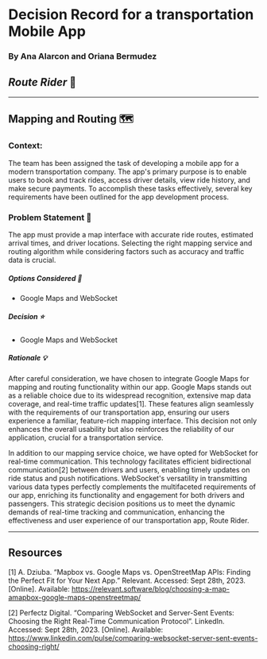 # Decision Record for a transportation Mobile App

### By Ana Alarcon and Oriana Bermudez

## _Route Rider_ 🚛

---

## Mapping and Routing 🗺️

### Context:

The team has been assigned the task of developing a mobile app for a modern transportation company. The app's primary purpose is to enable users to book and track rides, access driver details, view ride history, and make secure payments. To accomplish these tasks effectively, several key requirements have been outlined for the app development process.

### Problem Statement 🤔

The app must provide a map interface with accurate ride routes, estimated arrival times, and driver locations. Selecting the right mapping service and routing algorithm while considering factors such as accuracy and traffic data is crucial.

##### Options Considered 🔁

- Google Maps and WebSocket

##### Decision ⭐

- Google Maps and WebSocket

##### Rationale 💡

After careful consideration, we have chosen to integrate Google Maps for mapping and routing functionality within our app. Google Maps stands out as a reliable choice due to its widespread recognition, extensive map data coverage, and real-time traffic updates[1]. These features align seamlessly with the requirements of our transportation app, ensuring our users experience a familiar, feature-rich mapping interface. This decision not only enhances the overall usability but also reinforces the reliability of our application, crucial for a transportation service.

In addition to our mapping service choice, we have opted for WebSocket for real-time communication. This technology facilitates efficient bidirectional communication[2] between drivers and users, enabling timely updates on ride status and push notifications. WebSocket's versatility in transmitting various data types perfectly complements the multifaceted requirements of our app, enriching its functionality and engagement for both drivers and passengers. This strategic decision positions us to meet the dynamic demands of real-time tracking and communication, enhancing the effectiveness and user experience of our transportation app, Route Rider.

---

## Resources

[1] A. Dziuba. “Mapbox vs. Google Maps vs. OpenStreetMap APIs: Finding the Perfect Fit for Your Next App.” Relevant. Accessed: Sept 28th, 2023. [Online]. Available: https://relevant.software/blog/choosing-a-map-amapbox-google-maps-openstreetmap/

[2] Perfectz Digital. “Comparing WebSocket and Server-Sent Events: Choosing the Right Real-Time Communication Protocol”. LinkedIn. Accessed: Sept 28th, 2023. [Online]. Available: https://www.linkedin.com/pulse/comparing-websocket-server-sent-events-choosing-right/
